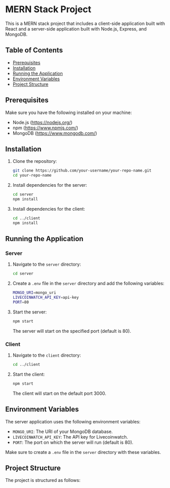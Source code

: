 # MERN Stack Project

This is a MERN stack project that includes a client-side application built with React and a server-side application built with Node.js, Express, and MongoDB. 

## Table of Contents

- [Prerequisites](#prerequisites)
- [Installation](#installation)
- [Running the Application](#running-the-application)
- [Environment Variables](#environment-variables)
- [Project Structure](#project-structure)

## Prerequisites

Make sure you have the following installed on your machine:

- Node.js (https://nodejs.org/)
- npm (https://www.npmjs.com/)
- MongoDB (https://www.mongodb.com/)

## Installation

1. Clone the repository:

    ```bash
    git clone https://github.com/your-username/your-repo-name.git
    cd your-repo-name
    ```

2. Install dependencies for the server:

    ```bash
    cd server
    npm install
    ```

3. Install dependencies for the client:

    ```bash
    cd ../client
    npm install
    ```

## Running the Application

### Server

1. Navigate to the `server` directory:

    ```bash
    cd server
    ```

2. Create a `.env` file in the `server` directory and add the following variables:

    ```bash
    MONGO_URI=mongo_uri
    LIVECOINWATCH_API_KEY=api-key
    PORT=80
    ```

3. Start the server:

    ```bash
    npm start
    ```

    The server will start on the specified port (default is 80).

### Client

1. Navigate to the `client` directory:

    ```bash
    cd ../client
    ```

2. Start the client:

    ```bash
    npm start
    ```

    The client will start on the default port 3000.

## Environment Variables

The server application uses the following environment variables:

- `MONGO_URI`: The URI of your MongoDB database.
- `LIVECOINWATCH_API_KEY`: The API key for Livecoinwatch.
- `PORT`: The port on which the server will run (default is 80).

Make sure to create a `.env` file in the `server` directory with these variables.

## Project Structure

The project is structured as follows:

